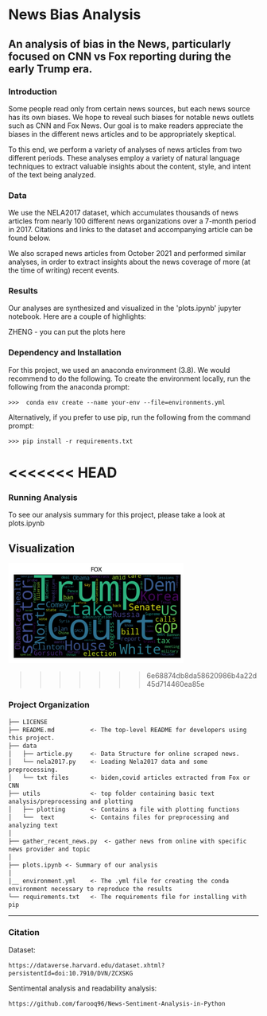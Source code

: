 # News Bias Analysis
## An analysis of bias in the News, particularly focused on CNN vs Fox reporting during the early Trump era. 

### Introduction

Some people read only from certain news sources, but each news source has its own biases.
We hope to reveal such biases for notable news outlets such as CNN and Fox News.
Our goal is to make readers appreciate the biases in the different news articles and to be appropriately skeptical.

To this end, we perform a variety of analyses of news articles from two different periods. These analyses employ a variety of 
natural language techniques to extract valuable insights about the content, style, and intent of the text being analyzed.


### Data


We use the NELA2017 dataset, which accumulates thousands of news articles from nearly 100 different news organizations over a 7-month
period in 2017. Citations and links to the dataset and accompanying article can be found below.

We also scraped news articles from October 2021 and performed similar analyses, in order to extract insights about the news coverage of more (at the time of writing) recent events.


### Results


Our analyses are synthesized and visualized in the 'plots.ipynb' jupyter notebook. Here are a couple of highlights:

ZHENG - you can put the plots here


### Dependency and Installation


For this project, we used an anaconda environment (3.8). We would recommend to do the following. To create the environment locally,
run the following from the anaconda prompt:

	>>>  conda env create --name your-env --file=environments.yml

Alternatively, if you prefer to use pip, run the following from the command prompt:

	>>> pip install -r requirements.txt 


<<<<<<< HEAD
=======
### Running Analysis
To see our analysis summary for this project, please take a look at plots.ipynb

## Visualization
![alt text](https://github.com/alexander-paskal/news-bias-analysis/blob/main/data/wordcloud.png)

>>>>>>> 6e68874db8da58620986b4a22d45d714460ea85e
### Project Organization


    ├── LICENSE
    ├── README.md          <- The top-level README for developers using this project.
    ├── data
    │   ├── article.py     <- Data Structure for online scraped news.
    │   └── nela2017.py    <- Loading Nela2017 data and some preprocessing.
    │   └── txt files      <- biden,covid articles extracted from Fox or CNN
    ├── utils              <- top folder containing basic text analysis/preprocessing and plotting
    │   ├── plotting       <- Contains a file with plotting functions
    │   └──  text          <- Contains files for preprocessing and analyzing text
    │   
    ├── gather_recent_news.py  <- gather news from online with specific news provider and topic   
    │
    ├── plots.ipynb <- Summary of our analysis
    │
    │__ environment.yml    <- The .yml file for creating the conda environment necessary to reproduce the results
    └── requirements.txt   <- The requirements file for installing with pip



--------

### Citation

Dataset:
```
https://dataverse.harvard.edu/dataset.xhtml?persistentId=doi:10.7910/DVN/ZCXSKG
```

Sentimental analysis and readability analysis:
```
https://github.com/farooq96/News-Sentiment-Analysis-in-Python
```








